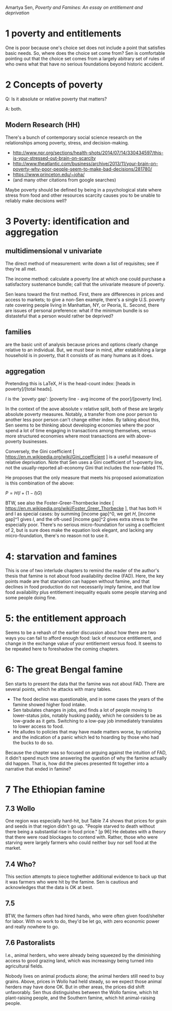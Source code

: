 Amartya Sen, _Poverty and Famines: An essay on entitlement and deprivation_

# 1 poverty and entitlements
One is poor because one's choice set does not include a point that satisfies basic needs.
So, where does the choice set come from? Sen is comfortable pointing out that the choice
set comes from a largely abitrary set of rules of who owns what that have no serious
foundations beyond historic accident.

# 2 Concepts of poverty

Q: Is it absolute or relative poverty that matters?

A: both.

## Modern Research (HH)

There's a bunch of contemporary social science research on the relationships among poverty, stress, and decision-making.

* http://www.npr.org/sections/health-shots/2014/07/14/330434597/this-is-your-stressed-out-brain-on-scarcity
* http://www.theatlantic.com/business/archive/2013/11/your-brain-on-poverty-why-poor-people-seem-to-make-bad-decisions/281780/
* https://www.princeton.edu/~joha/
* (and many other citations from google searches)

Maybe poverty should be defined by being in a psychological state where stress from food and other resources scarcity causes you to be unable to reliably make decisions well? 

# 3 Poverty: identification and aggregation

## multidimensional v univariate
The direct method of measurement: write down a list of requisites; see if they're all met.

The income method: calculate a poverty line at which one could purchase a satisfactory
sustenance bundle; call that the univariate measure of poverty.

Sen leans toward the first method. First, there are differences in prices and access to
markets; to give a non-Sen example, there's a single U.S. poverty rate covering people
living in Manhattan, NY, or Peoria, IL. Second, there are issues of personal preference:
what if the minimum bundle is so distasteful that a person would rather be deprived?

## families

are the basic unit of analysis because prices and options clearly change relative to an
individual. But, we must bear in mind, after establishing a large household is in poverty,
that it consists of as many humans as it does.

## aggregation

Pretending this is LaTeX, $H$ is the head-count index: [heads in poverty]/[total heads].

$I$ is the `povety gap': [poverty line - avg income of the poor]/[poverty line].

In the context of the aove absolute v relative split, both of these are largely absolute
poverty measures. Notably, a transfer from one poor person to another less poor person
can't change either index. By talking about this, Sen seems to be thinking about
developing economies where the poor spend a lot of time engaging in transactions among
themselves, versus more structured economies where most transactions are with
above-poverty businesses.

Conversely, the Gini coefficient [ https://en.m.wikipedia.org/wiki/Gini_coefficient ] is a
useful meaasure of relative deprivation. Note that Sen uses a Gini coefficient of
1=poverty line, not the usually-reported all-economy Gini that includes the now-fabled 1%.

He proposes that the only measure that meets his proposed axiomatization is this combination of the above:

$P = H \left(I + (1-I)G\right)$

BTW, see also the Foster-Greer-Thornbecke index [
https://en.m.wikipedia.org/wiki/Foster_Greer_Thorbecke ], that has both H and I as
special cases: by summing [income gap]^0, we get $H$, [income gap]^1 gives $I$, and the
oft-used [income gap]^2 gives extra stress to the especially poor. There's no serious
micro-foundation for using a coefficient of 2, but is sure does make the equation look
elegant, and lacking any micro-foundation, there's no reason not to use it.


# 4: starvation and famines

This is one of two interlude chapters to remind the reader of the author's thesis that 
famine is not about food availability decline (FAD). Here, the key points made are that 
starvation can happen without famine, and that declines in food production do not 
necessarily imply famine, and that low food availability plus entitlement inequality 
equals some people starving and some people doing fine.

# 5: the entitlement approach

Seems to be a rehash of the earlier discussion about how there are two ways you can fail 
to afford enough food: lack of resource entitlement, and change in the exchange value of 
your entitlement versus food. It seems to be repeated here to foreshadow the coming 
chapters.

# 6: The great Bengal famine

Sen starts to present the data that the famine was not about FAD. There are several 
points, which he attacks with many tables. 

* The food decline was questionable, and in some cases the years of the famine showed higher food intake.
* Sen tabulates changes in jobs, and finds a lot of people moving to lower-status jobs,
	notably husking paddy, which he considers to be as low-grade as it gets. Switching to a low-pay job
	immediately translates to lower access to food.
* He alludes to policies that may have made matters worse, by rationing and the indication of a panic
	which led to hoarding by those who had the bucks to do so.

Because the chapter was so focused on arguing against the intuition of FAD, it didn't 
spend much time answering the question of why the famine actually did happen. That is,
how did the pieces presented fit together into a narrative that ended in famine?

# 7 The Ethiopian famine

## 7.3 Wollo
One region was especially hard-hit, but Table 7.4 shows that prices for grain and seeds in
that region didn't go up. "People starved to death without there being a substantial rise
in food price." [p 96] He debates with a theory that there were road blockages to contend
with. Rather, those who were starving were largely farmers who could neither buy nor sell food
at the market.


## 7.4 Who?
This section attempts to piece toghether additional evidence to back up that it was
farmers who were hit by the famine. Sen is cautious and acknowledges that the data is OK
at best.

## 7.5
BTW, the farmers often had hired hands, who were often given food/shelter for labor. With
no work to do, they'd be let go, with zero economic power and really nowhere to go.

## 7.6 Pastoralists
I.e., animal herders, who were already being squeezed by the diminishing access to good
grazing land, which was increasingy being turned into agricultural fields.

Nobody lives on animal products alone; the animal herders still need to buy grains.
Above, prices in Wollo had held steady, so we expect those animal herders may have done
OK. But in other areas, the prices did shift unfavorably. Sen thus distinguishes between
the Wollo famine, which hit plant-raising people, and the Southern famine, which hit
animal-raising people.



